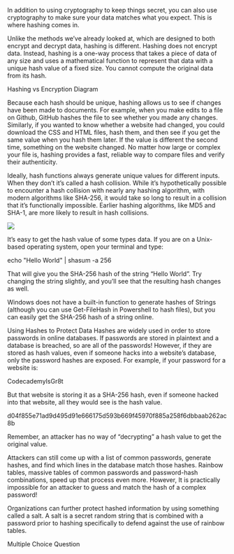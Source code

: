 In addition to using cryptography to keep things secret, you can also use cryptography to make sure your data matches what you expect. This is where hashing comes in.

Unlike the methods we’ve already looked at, which are designed to both encrypt and decrypt data, hashing is different. Hashing does not encrypt data. Instead, hashing is a one-way process that takes a piece of data of any size and uses a mathematical function to represent that data with a unique hash value of a fixed size. You cannot compute the original data from its hash.

Hashing vs Encryption Diagram

Because each hash should be unique, hashing allows us to see if changes have been made to documents. For example, when you make edits to a file on Github, GitHub hashes the file to see whether you made any changes. Similarly, if you wanted to know whether a website had changed, you could download the CSS and HTML files, hash them, and then see if you get the same value when you hash them later. If the value is different the second time, something on the website changed. No matter how large or complex your file is, hashing provides a fast, reliable way to compare files and verify their authenticity.

Ideally, hash functions always generate unique values for different inputs. When they don’t it’s called a hash collision. While it’s hypothetically possible to encounter a hash collision with nearly any hashing algorithm, with modern algorithms like SHA-256, it would take so long to result in a collision that it’s functionally impossible. Earlier hashing algorithms, like MD5 and SHA-1, are more likely to result in hash collisions.

![](https://static-assets.codecademy.com/Courses/introduction-to-cybersecurity/practical-cryptography/Cybersecurity_HashingvsEncryption_v2-08.svg)

It’s easy to get the hash value of some types data. If you are on a Unix-based operating system, open your terminal and type:

echo "Hello World" | shasum -a 256

That will give you the SHA-256 hash of the string “Hello World”. Try changing the string slightly, and you’ll see that the resulting hash changes as well.

Windows does not have a built-in function to generate hashes of Strings (although you can use Get-FileHash in Powershell to hash files), but you can easily get the SHA-256 hash of a string online.

Using Hashes to Protect Data
Hashes are widely used in order to store passwords in online databases. If passwords are stored in plaintext and a database is breached, so are all of the passwords! However, if they are stored as hash values, even if someone hacks into a website’s database, only the password hashes are exposed. For example, if your password for a website is:

CodecademyIsGr8t

But that website is storing it as a SHA-256 hash, even if someone hacked into that website, all they would see is the hash value.

d04f855e71ad9d495d91e666175d593b669f45970f885a258f6dbbaab262ac8b

Remember, an attacker has no way of “decrypting” a hash value to get the original value.

Attackers can still come up with a list of common passwords, generate hashes, and find which lines in the database match those hashes. Rainbow tables, massive tables of common passwords and password-hash combinations, speed up that process even more. However, It is practically impossible for an attacker to guess and match the hash of a complex password!

Organizations can further protect hashed information by using something called a salt. A salt is a secret random string that is combined with a password prior to hashing specifically to defend against the use of rainbow tables.

Multiple Choice Question